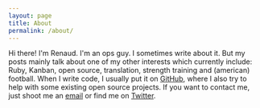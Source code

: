 ```yaml
---
layout: page
title: About
permalink: /about/
---
```


Hi there! I'm Renaud. I'm an ops guy.
I sometimes write about it. But my posts mainly talk about one of my other interests which currently include: Ruby, Kanban, open source, translation, strength training and (american) football.
When I write code, I usually put it on [GitHub](https://github.com/karouf), where I also try to help with some existing open source projects.
If you want to contact me, just shoot me an [email](mailto:hi@renaudmarti.net) or find me on [Twitter](https://twitter.com/karouf).
